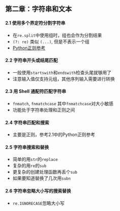 ## 第二章：字符串和文本


#### 2.1 使用多个界定符分割字符串
- 在`re.split`中使用组时，组也会作为分割结果
- `(?: re)` 类似 `(...)`, 但是不表示一个组
- [Python正则参考](http://www.runoob.com/python/python-reg-expressions.html)

#### 2.2 字符串开头或结尾匹配
- 一般使用`startswith`和`endswith`检查头尾就够用了
- 注意输入值仅支持元组，其他序列输入需要进行转换

#### 2.3 用 Shell 通配符匹配字符串
- `fnmatch`, `fnmatchcase` 其中`fnmatchcase`对大小敏感
- 功能处于字符串处理和正则之间

#### 2.4 字符串匹配和搜索
- 主要是正则，参考2.1中的Python正则参考

#### 2.5 字符串搜索和替换
- 简单的用`str`的`replace`
- 复杂的用`re`的`sub`
- 更复杂的创建处理函数再丢个`sub`
- 如果要知道替换了几次用`subn`

#### 2.6 字符串忽略大小写的搜索替换
- `re.IGNORECASE`忽略大小写
